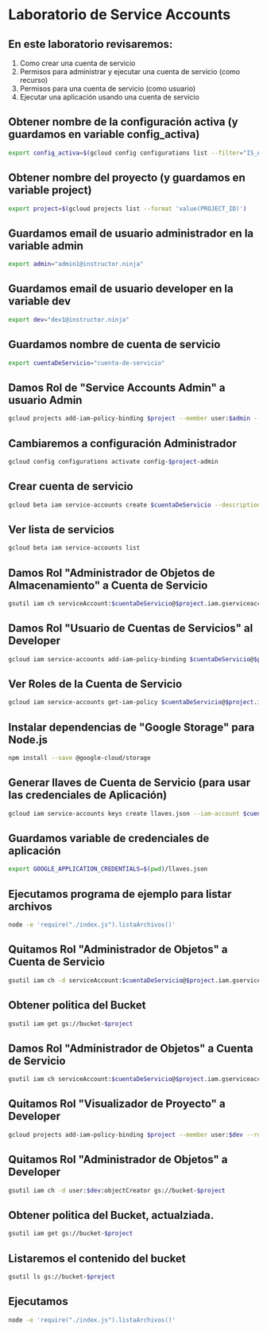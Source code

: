 # Laboratorio de Service Accounts

## En este laboratorio revisaremos:
1) Como crear una cuenta de servicio
2) Permisos para administrar y ejecutar una cuenta de servicio (como recurso)
3) Permisos para una cuenta de servicio (como usuario)
4) Ejecutar una aplicación usando una cuenta de servicio


## Obtener nombre de la configuración activa (y guardamos en variable config_activa)
```bash
export config_activa=$(gcloud config configurations list --filter="IS_ACTIVE=True" --format 'value(NAME)')
```

## Obtener nombre del proyecto (y guardamos en variable project)
```bash
export project=$(gcloud projects list --format 'value(PROJECT_ID)')
```

## Guardamos email de usuario administrador en la variable admin
```bash
export admin="admin1@instructor.ninja"
```

## Guardamos email de usuario developer en la variable dev
```bash
export dev="dev1@instructor.ninja"
```

## Guardamos nombre de cuenta de servicio
```bash
export cuentaDeServicio="cuenta-de-servicio"
```

## Damos Rol de "Service Accounts Admin" a usuario Admin
```bash
gcloud projects add-iam-policy-binding $project --member user:$admin --role roles/iam.serviceAccountAdmin
```

## Cambiaremos a configuración Administrador
```bash
gcloud config configurations activate config-$project-admin
```

## Crear cuenta de servicio
```bash
gcloud beta iam service-accounts create $cuentaDeServicio --description "Cuenta de Servicio" --display-name "sa"
```

## Ver lista de servicios
```bash
gcloud beta iam service-accounts list
```

## Damos Rol "Administrador de Objetos de Almacenamiento" a Cuenta de Servicio
```bash
gsutil iam ch serviceAccount:$cuentaDeServicio@$project.iam.gserviceaccount.com:objectAdmin gs://bucket-$project
```

## Damos Rol "Usuario de Cuentas de Servicios" al Developer
```bash
gcloud iam service-accounts add-iam-policy-binding $cuentaDeServicio@$project.iam.gserviceaccount.com --member=user:$dev --role='roles/iam.serviceAccountUser'
```

## Ver Roles de la Cuenta de Servicio
```bash
gcloud iam service-accounts get-iam-policy $cuentaDeServicio@$project.iam.gserviceaccount.com
```

## Instalar dependencias de "Google Storage" para Node.js
```bash
npm install --save @google-cloud/storage
```

## Generar llaves de Cuenta de Servicio (para usar las credenciales de Aplicación)
```bash
gcloud iam service-accounts keys create llaves.json --iam-account $cuentaDeServicio@$project.iam.gserviceaccount.com
```

## Guardamos variable de credenciales de aplicación
```bash
export GOOGLE_APPLICATION_CREDENTIALS=$(pwd)/llaves.json
```

## Ejecutamos programa de ejemplo para listar archivos
```bash
node -e 'require("./index.js").listaArchivos()'
```

## Quitamos Rol "Administrador de Objetos" a Cuenta de Servicio
```bash
gsutil iam ch -d serviceAccount:$cuentaDeServicio@$project.iam.gserviceaccount.com:objectAdmin gs://bucket-$project
```

## Obtener politica del Bucket
```bash
gsutil iam get gs://bucket-$project
```

## Damos Rol "Administrador de Objetos" a Cuenta de Servicio
```bash
gsutil iam ch serviceAccount:$cuentaDeServicio@$project.iam.gserviceaccount.com:objectAdmin gs://bucket-$project
```

## Quitamos Rol "Visualizador de Proyecto" a Developer
```bash
gcloud projects add-iam-policy-binding $project --member user:$dev --role roles/viewer
```

## Quitamos Rol "Administrador de Objetos" a Developer
```bash
gsutil iam ch -d user:$dev:objectCreator gs://bucket-$project
```

## Obtener politica del Bucket, actualziada.
```bash
gsutil iam get gs://bucket-$project
```
## Listaremos el contenido del bucket
```bash
gsutil ls gs://bucket-$project
```

## Ejecutamos
```bash
node -e 'require("./index.js").listaArchivos()'
```
